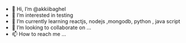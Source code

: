 - 👋 Hi, I’m @akkiibaghel
- 👀 I’m interested in testing 
- 🌱 I’m currently learning reactjs, nodejs ,mongodb, python , java script
- 💞️ I’m looking to collaborate on ...
- 📫 How to reach me ...

<!---
akkiibaghel/akkiibaghel is a ✨ special ✨ repository because its `README.md` (this file) appears on your GitHub profile.
You can click the Preview link to take a look at your changes.
--->
